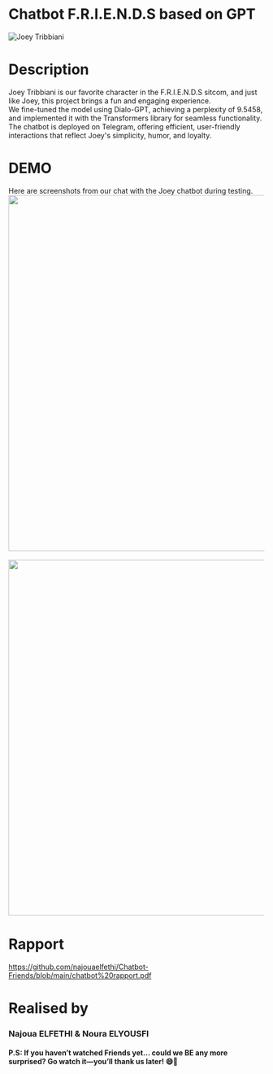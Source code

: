 # Chatbot F.R.I.E.N.D.S based on GPT
<img src="https://i.pinimg.com/736x/da/ee/b2/daeeb2d9475081681f8156be7582e4c6.jpg" alt="Joey Tribbiani" />

# Description
Joey Tribbiani is our favorite character in the F.R.I.E.N.D.S sitcom, and just like Joey, this project brings a fun and engaging experience. <br>
We fine-tuned the model using Dialo-GPT, achieving a perplexity of 9.5458, and implemented it with the Transformers library for seamless functionality. The chatbot is deployed on Telegram, offering efficient, user-friendly interactions that reflect Joey's simplicity, humor, and loyalty.

# DEMO
Here are screenshots from our chat with the Joey chatbot during testing.
<img src="https://github.com/user-attachments/assets/7f70b063-0fc2-4339-9a83-6a8d1ec7a644" width="700"/><br><br>
<img src="https://github.com/user-attachments/assets/55075e14-31b2-4ffc-a29e-bc15c2d85981" width="700"/>

# Rapport
https://github.com/najouaelfethi/Chatbot-Friends/blob/main/chatbot%20rapport.pdf

# Realised by
### Najoua ELFETHI & Noura ELYOUSFI

#### P.S: If you haven’t watched Friends yet… could we BE any more surprised? Go watch it—you’ll thank us later! 😄🍕








